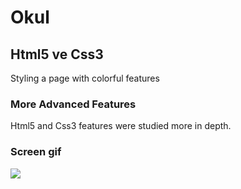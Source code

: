 # Okul

<h2> Html5 ve Css3 </h2>

Styling a page with colorful features

<h3> More Advanced Features </h3>

Html5 and Css3 features were studied more in depth. 

<h3> Screen gif </h3>

![](screen.gif)